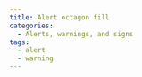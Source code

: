 ```yaml
---
title: Alert octagon fill
categories:
  - Alerts, warnings, and signs
tags:
  - alert
  - warning
---
```

